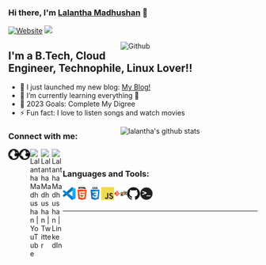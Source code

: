 ### Hi there, I'm [Lalantha Madhushan][website] 👋

[![Website](https://img.shields.io/badge/Website-Lalantha-green)](https://lalantha.me/)
![](https://komarev.com/ghpvc/?username=lalantham&color=red)

<!-- Any image aligned to the right. Beware the width -->
<img width="55%" align="right" alt="Github" src="https://raw.githubusercontent.com/onimur/.github/master/.resources/git-header.svg" />

## I'm a B.Tech, Cloud Engineer, Technophile, Linux Lover!!

- 🔭 I just launched my new blog: [My Blog!][website1]
- 🌱 I’m currently learning everything 🤣
- 🥅 2023 Goals: Complete My Digree
- ⚡ Fun fact: I love to listen songs and watch movies

<!-- Your github readme stats
You can use this api: https://github.com/anuraghazra/github-readme-stats
-->
<p>
  <a href="https://github.com/lalantham">
    <img width="55%" align="right" alt="lalantha's github stats" src="https://github-readme-stats.vercel.app/api?username=lalantham&show_icons=true&hide_border=true" />
  </a>

### Connect with me:

[<img align="left" alt="Lalantha Madhushan" width="22px" src="https://raw.githubusercontent.com/iconic/open-iconic/master/svg/globe.svg" />][website]
[<img align="left" alt="Blog" width="22px" src="https://raw.githubusercontent.com/iconic/open-iconic/master/svg/globe.svg" />][website1]
[<img align="left" alt="Lalantha Madhushan | YouTube" width="22px" src="https://cdn.jsdelivr.net/npm/simple-icons@v3/icons/youtube.svg" />][youtube]
[<img align="left" alt="Lalantha Madhushan | Twitter" width="22px" src="https://cdn.jsdelivr.net/npm/simple-icons@v3/icons/twitter.svg" />][twitter]
[<img align="left" alt="Lalantha Madhushan | LinkedIn" width="22px" src="https://cdn.jsdelivr.net/npm/simple-icons@v3/icons/linkedin.svg" />][linkedin]

<br />

### Languages and Tools:

[<img align="left" alt="Visual Studio Code" width="26px" src="https://raw.githubusercontent.com/github/explore/80688e429a7d4ef2fca1e82350fe8e3517d3494d/topics/visual-studio-code/visual-studio-code.png" />][webdevplaylist]
[<img align="left" alt="HTML5" width="26px" src="https://raw.githubusercontent.com/github/explore/80688e429a7d4ef2fca1e82350fe8e3517d3494d/topics/html/html.png" />][webdevplaylist]
[<img align="left" alt="CSS3" width="26px" src="https://raw.githubusercontent.com/github/explore/80688e429a7d4ef2fca1e82350fe8e3517d3494d/topics/css/css.png" />][cssplaylist]
[<img align="left" alt="JavaScript" width="26px" src="https://raw.githubusercontent.com/github/explore/80688e429a7d4ef2fca1e82350fe8e3517d3494d/topics/javascript/javascript.png" />][jsplaylist]
[<img align="left" alt="Git" width="26px" src="https://raw.githubusercontent.com/github/explore/80688e429a7d4ef2fca1e82350fe8e3517d3494d/topics/git/git.png" />][webdevplaylist]
[<img align="left" alt="GitHub" width="26px" src="https://raw.githubusercontent.com/github/explore/78df643247d429f6cc873026c0622819ad797942/topics/github/github.png" />][webdevplaylist]
[<img align="left" alt="Terminal" width="26px" src="https://raw.githubusercontent.com/github/explore/80688e429a7d4ef2fca1e82350fe8e3517d3494d/topics/terminal/terminal.png" />][webdevplaylist]

<br />
<br />

---

[website]: https://lalantha.com/
[website1]: https://blog.lalantha.com/
[twitter]: https://twitter.com/lalantham82
[youtube]: https://www.youtube.com/channel/UCv09kbldjSWze-SJ6GdqkDA?view_as=subscriber
[linkedin]: https://www.linkedin.com/in/lalantha-madhushan/
[webdevplaylist]: https://lalantha.me/
[jsplaylist]: https://lalantha.com/
[cssplaylist]: https://lalantha.com/
[reactplaylist]: https://lalantha.com/
